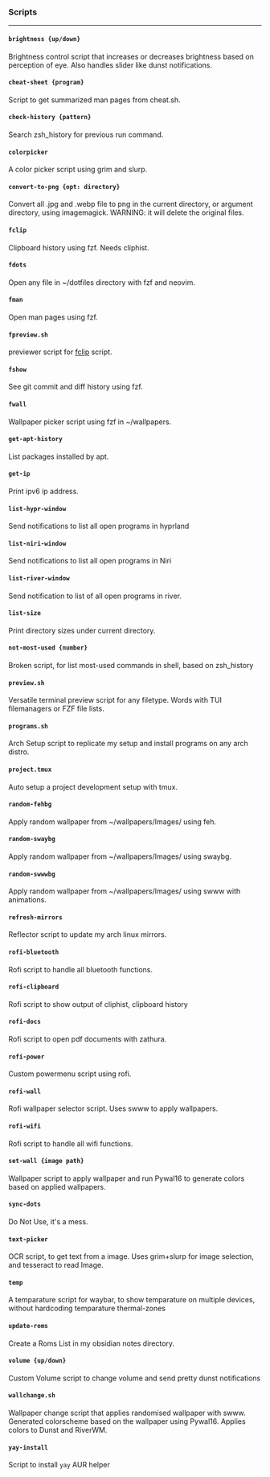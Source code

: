 ### Scripts

---

#### `brightness {up/down}`

Brightness control script that increases or decreases brightness based on
perception of eye. Also handles slider like dunst notifications.

#### `cheat-sheet {program}`

Script to get summarized man pages from cheat.sh.

#### `check-history {pattern}`

Search zsh_history for previous run command.

#### `colorpicker`

A color picker script using grim and slurp.

#### `convert-to-png {opt: directory}`

Convert all .jpg and .webp file to png in the current directory, or argument
directory, using imagemagick. WARNING: it will delete the original files.

#### `fclip`

Clipboard history using fzf. Needs cliphist.

#### `fdots`

Open any file in ~/dotfiles directory with fzf and neovim.

#### `fman`

Open man pages using fzf.

#### `fpreview.sh`

previewer script for [fclip](./fclip) script.

#### `fshow`

See git commit and diff history using fzf.

#### `fwall`

Wallpaper picker script using fzf in ~/wallpapers.

#### `get-apt-history`

List packages installed by apt.

#### `get-ip`

Print ipv6 ip address.

#### `list-hypr-window`

Send notifications to list all open programs in hyprland

#### `list-niri-window`

Send notifications to list all open programs in Niri

#### `list-river-window`

Send notification to list of all open programs in river.

#### `list-size`

Print directory sizes under current directory.

#### `not-most-used {number}`

Broken script, for list most-used commands in shell, based on zsh_history

#### `preview.sh`

Versatile terminal preview script for any filetype. Words with TUI filemanagers
or FZF file lists.

#### `programs.sh`

Arch Setup script to replicate my setup and install programs on any arch distro.

#### `project.tmux`

Auto setup a project development setup with tmux.

#### `random-fehbg`

Apply random wallpaper from ~/wallpapers/Images/ using feh.

#### `random-swaybg`

Apply random wallpaper from ~/wallpapers/Images/ using swaybg.

#### `random-swwwbg`

Apply random wallpaper from ~/wallpapers/Images/ using swww with animations.

#### `refresh-mirrors`

Reflector script to update my arch linux mirrors.

#### `rofi-bluetooth`

Rofi script to handle all bluetooth functions.

#### `rofi-clipboard`

Rofi script to show output of cliphist, clipboard history

#### `rofi-docs`

Rofi script to open pdf documents with zathura.

#### `rofi-power`

Custom powermenu script using rofi.

#### `rofi-wall`

Rofi wallpaper selector script. Uses swww to apply wallpapers.

#### `rofi-wifi`

Rofi script to handle all wifi functions.

#### `set-wall {image path}`

Wallpaper script to apply wallpaper and run Pywal16 to generate colors
based on applied wallpapers.

#### `sync-dots`

Do Not Use, it's a mess.

#### `text-picker`

OCR script, to get text from a image. Uses grim+slurp for image selection, and
tesseract to read Image.

#### `temp`

A temparature script for waybar, to show temparature on multiple devices,
without hardcoding temparature thermal-zones

#### `update-roms`

Create a Roms List in my obsidian notes directory.

#### `volume {up/down}`

Custom Volume script to change volume and send pretty dunst notifications

#### `wallchange.sh`

Wallpaper change script that applies randomised wallpaper with swww. Generated
colorscheme based on the wallpaper using Pywal16. Applies colors to Dunst and
RiverWM.

#### `yay-install`

Script to install `yay` AUR helper
